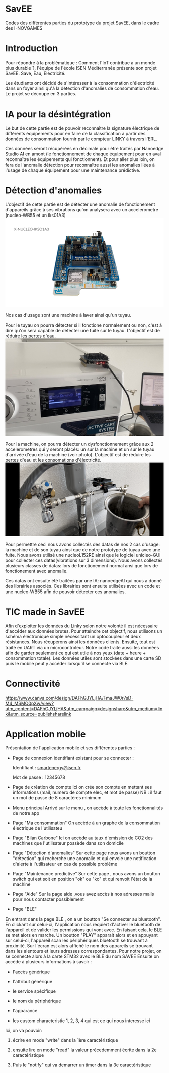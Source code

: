 # SavEE
Codes des différentes parties du prototype du projet SavEE, dans le cadre des I-NOVGAMES

# Introduction
Pour répondre à la problèmatique : Comment l'IoT contribue à un monde plus durable ?, l'équipe de l'école ISEN Méditerranée présente son projet SavEE. Save, Eau, Electricité. 

Les étudiants ont décidé de s'intéresser à la consommation d'électricité dans un foyer ainsi qu'à la détection d'anomalies de consommation d'eau. Le projet se découpe en 3 parties. 

# IA pour la désintégration
Le but de cette partie est de pouvoir reconnaître la signature électrique de différents équipements pour en faire de la classification à partir des données de consommation fournir par le compteur LINKY à travers l'ERL. 

Ces données seront récupérées en décimale pour être traités par Nanoedge Studio AI en amont (le fonctionnement de chaque équipement pour en aval reconnaître les équipements qui fonctionnent). Et pour aller plus loin, on fera de l'anomalie détection pour reconnaître aussi les anomalies liées à l'usage de chaque équipement pour une maintenance prédictive. 

# Détection d'anomalies
L'objectif de cette partie est de détécter une anomalie de fonctionement d'appareils grâce à ses vibrations qu'on analysera avec un accelerometre (nucleo-WB55 et un iks01A3)
![WB55](Images/wbetshield.png)

Nos cas d'usage sont une machine à laver ainsi qu'un tuyau.
 
Pour le tuyau on pourra détecter si il fonctione normalement ou non, c'est à dire qu'on sera capable de détecter une fuite sur le tuyau. L'objectif est de réduire les pertes d'eau.
![tuyau](Images/Tuyau.png)

Pour la machine, on pourra détecter un dysfonctionnement grâce aux 2 accelerometres qui y seront placés: un sur la machine et un sur le tuyau d'arrivée d'eau de la machine (voir photo). L'objectif est de réduire les pertes d'eau et les consomations d'électricité.
![tuyau_machine](Images/prototype_tuyau.png)

Pour permettre ceci nous avons collectés des datas de nos 2 cas d'usage: la machine et de son tuyau ainsi que de notre prototype de tuyau avec une fuite. Nous avons utilisé une nucleoL152RE ainsi que le logiciel unicleo-GUI pour collecter ces datas(vibrations sur 3 dimensions). Nous avons collectés plusieurs classes de datas: lors de fonctionement normal ansi que lors de fonctionement avec anomalie.

Ces datas ont ensuite été traitées par une IA: nanoedgeAI qui nous a donné des librairies associés. Ces librairies sont ensuite utilisées avec un code et une nucleo-WB55 afin de pouvoir détecter ces anomalies.

# TIC made in SavEE
Afin d'exploiter les données du Linky selon notre volonté il est nécessaire d'accéder aux données brutes. Pour atteindre cet objectif, nous utilisons un schéma éléctronique simple nécessitant un optocoupleur et deux résistances. Nous récupérons ainsi les données clients. Ensuite, tout est traité en UART via un microcontroleur. Notre code traite aussi les données afin de garder seulement ce qui est utile à nos yeux (date + heure + consommation totale). Les données utiles sont stockées dans une carte SD puis le mobile peut y accéder lorsqu'il se connecte via BLE.

# Connectivité
https://www.canva.com/design/DAFhGJYLjHA/FmaJW0r7sD-M4_MSMO0pXw/view?utm_content=DAFhGJYLjHA&utm_campaign=designshare&utm_medium=link&utm_source=publishsharelink   
# Application mobile
Présentation de l'application mobile et ses différentes parties :

- Page de connexion 
identifiant existant pour se connecter : 

    Identifiant : smartenergy@isen.fr
    
    Mot de passe : 12345678

- Page de création de compte 
Ici on crée son compte en mettant ses informations (mail, numero de compte elec, et mot de passe)
NB : il faut un mot de passe de 8 caractères minimum 

- Menu principal
Arrivé sur le menu , on accède à toute les fonctionnalités de notre app 

- Page "Ma consommation" 
On accède à un graphe de la consommation électrique de l'utilisateu

- Page "Bilan Carbone"
Ici on accède au taux d'emission de CO2 des machines que l'utilisateur possède dans son domicile 

- Page "Détection d'anomalies"
Sur cette page nous avons un boutton "détection" qui recherche une anomalie et qui envoie une notification d'alerte à l'utilisateur en cas de possible problème 

- Page "Maintenance predictive" 
Sur cette page , nous avons un boutton switch qui est soit en position "ok" ou "ko" et qui renvoit l'état de la machine 

- Page "Aide" 
Sur la page aide ,vous avez accès à nos adresses mails pour nous contacter possiblement 

- Page "BLE" 

En entrant dans la page BLE , on a un boutton "Se connecter au bluetooth". 
En clickant sur celui-ci, l'application nous requiert d'activer le bluetooth de l'appareil et de valider les permissions qui vont avec. En faisant cela, le BLE se met alors en marche. 
Un boutton "PLAY" apparait alors et en appuyant sur celui-ci, l'appareil scan les périphériques bluetooth se trouvant à proximité. Sur l'écran est alors affiché le nom des appareils se trouvant dans les alentours et leurs adresses correspondantes.
Pour notre projet, on se connecte alors à la carte STM32 avec le BLE du nom SAVEE
Ensuite on accède à plusieurs informations à savoir : 
   
   - l'accès générique

   - l'attribut générique

   - le service spécifique

   - le nom du périphérique

   - l'apparance

   - les custom characteristic 1, 2, 3, 4 qui est ce qui nous interesse ici 

Ici, on va pouvoir: 
1.  écrire en mode "write" dans la 1ère caractéristique

2.  ensuite lire en mode "read" la valeur précedemment écrite dans la 2e caractéristique 

3.  Puis le "notify" qui va demarrer un timer dans la 3e caractéristique
